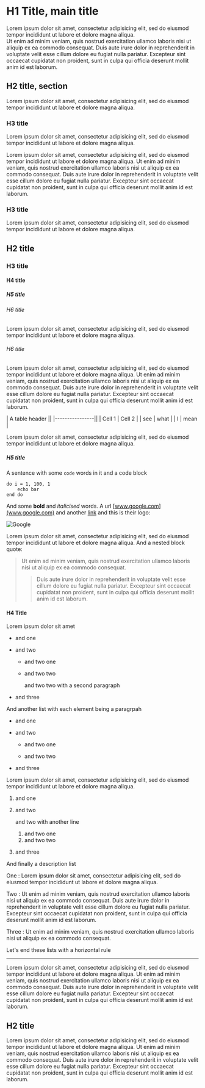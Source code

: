 
# H1 Title, main title

Lorem ipsum dolor sit amet, consectetur adipisicing elit, sed do eiusmod tempor incididunt ut labore et dolore magna aliqua.  
Ut enim ad minim veniam, quis nostrud exercitation ullamco laboris nisi ut aliquip ex ea commodo consequat. Duis aute irure dolor in reprehenderit in voluptate velit esse cillum dolore eu fugiat nulla pariatur. Excepteur sint occaecat cupidatat non proident, sunt in culpa qui officia deserunt mollit anim id est laborum.

## H2 title, section

Lorem ipsum dolor sit amet, consectetur adipisicing elit, sed do eiusmod tempor incididunt ut labore et dolore magna aliqua.

### H3 title

Lorem ipsum dolor sit amet, consectetur adipisicing elit, sed do eiusmod tempor incididunt ut labore et dolore magna aliqua.

Lorem ipsum dolor sit amet, consectetur adipisicing elit, sed do eiusmod tempor incididunt ut labore et dolore magna aliqua. Ut enim ad minim veniam, quis nostrud exercitation ullamco laboris nisi ut aliquip ex ea commodo consequat. Duis aute irure dolor in reprehenderit in voluptate velit esse cillum dolore eu fugiat nulla pariatur. Excepteur sint occaecat cupidatat non proident, sunt in culpa qui officia deserunt mollit anim id est laborum.

### H3 title

Lorem ipsum dolor sit amet, consectetur adipisicing elit, sed do eiusmod tempor incididunt ut labore et dolore magna aliqua.

## H2 title

### H3 title

#### H4 title

##### H5 title

###### H6 title

Lorem ipsum dolor sit amet, consectetur adipisicing elit, sed do eiusmod tempor incididunt ut labore et dolore magna aliqua.

###### H6 title

Lorem ipsum dolor sit amet, consectetur adipisicing elit, sed do eiusmod tempor incididunt ut labore et dolore magna aliqua. Ut enim ad minim veniam, quis nostrud exercitation ullamco laboris nisi ut aliquip ex ea commodo consequat. Duis aute irure dolor in reprehenderit in voluptate velit esse cillum dolore eu fugiat nulla pariatur. Excepteur sint occaecat cupidatat non proident, sunt in culpa qui officia deserunt mollit anim id est laborum.

| A table header ||
|----------------||
| Cell 1 | Cell 2 |
| see    | what   |
| I      | mean   |

Lorem ipsum dolor sit amet, consectetur adipisicing elit, sed do eiusmod tempor incididunt ut labore et dolore magna aliqua.

##### H5 title

A sentence with some `code` words in it and a code block

    do i = 1, 100, 1
        echo bar
    end do

And some **bold** and *italicised* words. A url [www.google.com](www.google.com) and another [link](www.google.com) and this is their logo:

![Google](http://www.google.com/intl/en_com/images/srpr/logo1w.png)

Lorem ipsum dolor sit amet, consectetur adipisicing elit, sed do eiusmod tempor incididunt ut labore et dolore magna aliqua. And a nested block quote:

> Ut enim ad minim veniam, quis nostrud exercitation ullamco laboris nisi ut aliquip ex ea commodo consequat. 
>> Duis aute irure dolor in reprehenderit in voluptate velit esse cillum dolore eu fugiat nulla pariatur. Excepteur sint occaecat cupidatat non proident, 
> sunt in culpa qui officia deserunt mollit anim id est laborum.

#### H4 Title

Lorem ipsum dolor sit amet

- and one
- and two
    - and two one
    - and two two
    
        and two two with a second paragraph
        
- and three

And another list with each element being a paragrpah

- and one

- and two
    
    - and two one
    
    - and two two

- and three

Lorem ipsum dolor sit amet, consectetur adipisicing elit, sed do eiusmod tempor incididunt ut labore et dolore magna aliqua. 

1. and one
2. and two

    and two with another line

    1. and two one
    2. and two two
3. and three

And finally a description list

One
:   Lorem ipsum dolor sit amet, consectetur adipisicing elit, sed do eiusmod tempor incididunt ut labore et dolore magna aliqua.

Two
:   Ut enim ad minim veniam, quis nostrud exercitation ullamco laboris nisi ut aliquip ex ea commodo consequat. Duis aute irure dolor in reprehenderit in voluptate velit esse cillum dolore eu fugiat nulla pariatur. Excepteur sint occaecat cupidatat non proident, sunt in culpa qui officia deserunt mollit anim id est laborum.

Three
:   Ut enim ad minim veniam, quis nostrud exercitation ullamco laboris nisi ut aliquip ex ea commodo consequat.

Let's end these lists with a horizontal rule

- - -

Lorem ipsum dolor sit amet, consectetur adipisicing elit, sed do eiusmod tempor incididunt ut labore et dolore magna aliqua. Ut enim ad minim veniam, quis nostrud exercitation ullamco laboris nisi ut aliquip ex ea commodo consequat. Duis aute irure dolor in reprehenderit in voluptate velit esse cillum dolore eu fugiat nulla pariatur. Excepteur sint occaecat cupidatat non proident, sunt in culpa qui officia deserunt mollit anim id est laborum.

## H2 title

Lorem ipsum dolor sit amet, consectetur adipisicing elit, sed do eiusmod tempor incididunt ut labore et dolore magna aliqua. Ut enim ad minim veniam, quis nostrud exercitation ullamco laboris nisi ut aliquip ex ea commodo consequat. Duis aute irure dolor in reprehenderit in voluptate velit esse cillum dolore eu fugiat nulla pariatur. Excepteur sint occaecat cupidatat non proident, sunt in culpa qui officia deserunt mollit anim id est laborum.